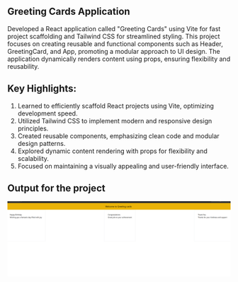 ## Greeting Cards Application

Developed a React application called "Greeting Cards" using Vite for fast project scaffolding and Tailwind CSS for streamlined styling. This project focuses on creating reusable and functional components such as Header, GreetingCard, and App, promoting a modular approach to UI design. The application dynamically renders content using props, ensuring flexibility and reusability.

## Key Highlights:
1. Learned to efficiently scaffold React projects using Vite, optimizing development speed.
2. Utilized Tailwind CSS to implement modern and responsive design principles.
3. Created reusable components, emphasizing clean code and modular design patterns.
4. Explored dynamic content rendering with props for flexibility and scalability.
5. Focused on maintaining a visually appealing and user-friendly interface.

## Output for the project
![Screenshot of Greeting Cards Application](./src/assets/screenshot.png)